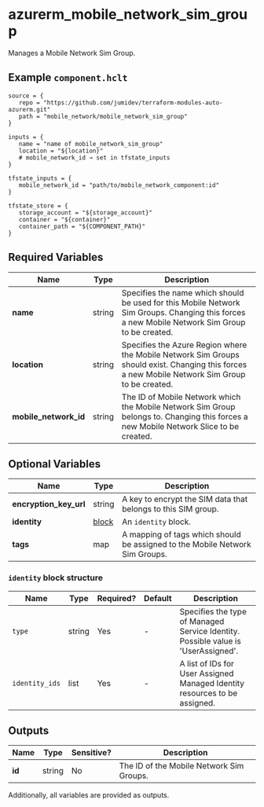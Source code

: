 # azurerm_mobile_network_sim_group

Manages a Mobile Network Sim Group.

## Example `component.hclt`

```hcl
source = {
   repo = "https://github.com/jumidev/terraform-modules-auto-azurerm.git" 
   path = "mobile_network/mobile_network_sim_group" 
}

inputs = {
   name = "name of mobile_network_sim_group" 
   location = "${location}" 
   # mobile_network_id → set in tfstate_inputs
}

tfstate_inputs = {
   mobile_network_id = "path/to/mobile_network_component:id" 
}

tfstate_store = {
   storage_account = "${storage_account}" 
   container = "${container}" 
   container_path = "${COMPONENT_PATH}" 
}

```

## Required Variables

| Name | Type |  Description |
| ---- | --------- |  ----------- |
| **name** | string |  Specifies the name which should be used for this Mobile Network Sim Groups. Changing this forces a new Mobile Network Sim Group to be created. | 
| **location** | string |  Specifies the Azure Region where the Mobile Network Sim Groups should exist. Changing this forces a new Mobile Network Sim Group to be created. | 
| **mobile_network_id** | string |  The ID of Mobile Network which the Mobile Network Sim Group belongs to. Changing this forces a new Mobile Network Slice to be created. | 

## Optional Variables

| Name | Type |  Description |
| ---- | --------- |  ----------- |
| **encryption_key_url** | string |  A key to encrypt the SIM data that belongs to this SIM group. | 
| **identity** | [block](#identity-block-structure) |  An `identity` block. | 
| **tags** | map |  A mapping of tags which should be assigned to the Mobile Network Sim Groups. | 

### `identity` block structure

| Name | Type | Required? | Default | Description |
| ---- | ---- | --------- | ------- | ----------- |
| `type` | string | Yes | - | Specifies the type of Managed Service Identity. Possible value is 'UserAssigned'. |
| `identity_ids` | list | Yes | - | A list of IDs for User Assigned Managed Identity resources to be assigned. |



## Outputs

| Name | Type | Sensitive? | Description |
| ---- | ---- | --------- | --------- |
| **id** | string | No  | The ID of the Mobile Network Sim Groups. | 

Additionally, all variables are provided as outputs.
